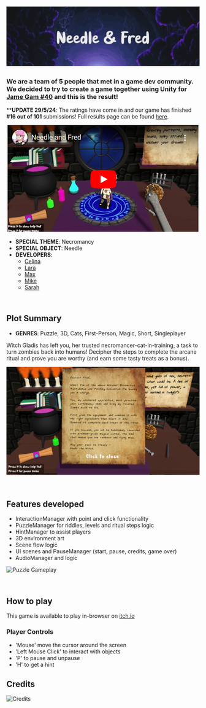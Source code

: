 # ![Needle & Fred](</In-Game Screenshots/Title_Banner.gif>)

### We are a team of 5 people that met in a game dev community. We decided to try to create a game together using Unity for [Jame Gam #40](https://itch.io/jam/jame-gam-40) and this is the result!  
****UPDATE 29/5/24**: The ratings have come in and our game has finished **#16 out of 101** submissions! Full results page can be found [here](https://itch.io/jam/jame-gam-40/rate/2729478).

<p align="center">
 <a href="http://www.youtube.com/watch?feature=player_embedded&v=Bx-k6J8dyVI
" target="_blank"><img src="/In-Game Screenshots/Demo.png" 
alt="Game Demo" /></a>
</p>  

* **SPECIAL THEME**: Necromancy
* **SPECIAL OBJECT**: Needle
* **DEVELOPERS**:
  * [Celina](https://cbasa.itch.io)
  * [Lara](https://laraburic.itch.io)
  * [Max](https://frogfriendmax.itch.io)
  * [Mike](https://mike413318.itch.io)
  * [Sarah](https://marshmllow.itch.io)  

<br /> 

## Plot Summary  
* **GENRES**: Puzzle, 3D, Cats, First-Person, Magic, Short, Singleplayer
  
Witch Gladis has left you, her trusted necromancer-cat-in-training, a task to turn zombies back into humans!  Decipher the steps to complete the arcane ritual and prove you are worthy (and earn some tasty treats as a bonus).  

![Intro Letter](</In-Game Screenshots/Game_Start.png>)

<br />  

## Features developed  

* InteractionManager with point and click functionality
* PuzzleManager for riddles, levels and ritual steps logic
* HintManager to assist players
* 3D environment art
* Scene flow logic
* UI scenes and PauseManager (start, pause, credits, game over)
* AudioManager and logic

![Puzzle Gameplay](</In-Game Screenshots/Game_Puzzle.gif>)  


<br /> 

## How to play
This game is available to play in-browser on [itch.io](https://marshmllow.itch.io/threeconkers)

### Player Controls
* 'Mouse' move the cursor around the screen  
* 'Left Mouse Click' to interact with objects  
* 'P' to pause and unpause  
* 'H' to get a hint  

## Credits  
![Credits](</In-Game Screenshots/Credits.gif>)  
